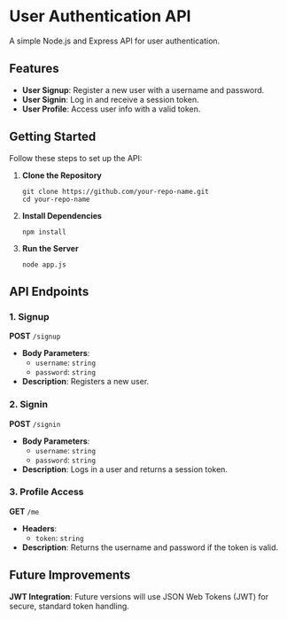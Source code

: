 
<html lang="en">
<body>
  <h1>User Authentication API</h1>
  <p>A simple Node.js and Express API for user authentication.</p>

  <h2>Features</h2>
  <ul>
    <li><strong>User Signup</strong>: Register a new user with a username and password.</li>
    <li><strong>User Signin</strong>: Log in and receive a session token.</li>
    <li><strong>User Profile</strong>: Access user info with a valid token.</li>
  </ul>

  <h2>Getting Started</h2>
  <p>Follow these steps to set up the API:</p>
  <ol>
    <li><strong>Clone the Repository</strong>
      <pre><code>git clone https://github.com/your-repo-name.git
cd your-repo-name</code></pre>
    </li>
    <li><strong>Install Dependencies</strong>
      <pre><code>npm install</code></pre>
    </li>
    <li><strong>Run the Server</strong>
      <pre><code>node app.js</code></pre>
    </li>
  </ol>

  <h2>API Endpoints</h2>

  <h3>1. Signup</h3>
  <p><strong>POST</strong> <code>/signup</code></p>
  <ul>
    <li><strong>Body Parameters</strong>: 
      <ul>
        <li><code>username</code>: <code>string</code></li>
        <li><code>password</code>: <code>string</code></li>
      </ul>
    </li>
    <li><strong>Description</strong>: Registers a new user.</li>
  </ul>

  <h3>2. Signin</h3>
  <p><strong>POST</strong> <code>/signin</code></p>
  <ul>
    <li><strong>Body Parameters</strong>: 
      <ul>
        <li><code>username</code>: <code>string</code></li>
        <li><code>password</code>: <code>string</code></li>
      </ul>
    </li>
    <li><strong>Description</strong>: Logs in a user and returns a session token.</li>
  </ul>

  <h3>3. Profile Access</h3>
  <p><strong>GET</strong> <code>/me</code></p>
  <ul>
    <li><strong>Headers</strong>: 
      <ul>
        <li><code>token</code>: <code>string</code></li>
      </ul>
    </li>
    <li><strong>Description</strong>: Returns the username and password if the token is valid.</li>
  </ul>

  <h2>Future Improvements</h2>
  <p><strong>JWT Integration</strong>: Future versions will use JSON Web Tokens (JWT) for secure, standard token handling.</p>
</body>
</html>
